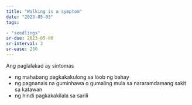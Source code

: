 ```yaml
---
title: "Walking is a symptom"
date: "2023-05-03"
tags:

- "seedlings"
sr-due: 2023-05-06
sr-interval: 3
sr-ease: 250
---
```


Ang paglalakad ay sintomas
- ng mahabang pagkakakulong sa loob ng bahay
- ng pagnanais na guminhawa o gumaling mula sa nararamdamang sakit sa katawan
- ng hindi pagkakakilala sa sarili